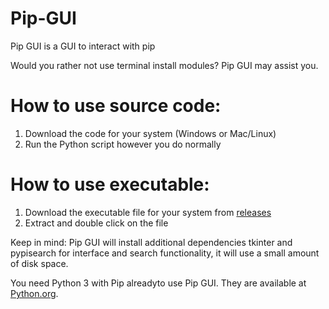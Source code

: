 # Pip-GUI
Pip GUI is a GUI to interact with pip

Would you rather not use terminal install modules? Pip GUI may assist you.

# How to use source code: 
1. Download the code for your system (Windows or Mac/Linux)
2. Run the Python script however you do normally

# How to use executable: 
1. Download the executable file for your system from [releases](https://github.com/tariq-c-dev/Pip-GUI/releases/tag/Release)
2. Extract and double click on the file

Keep in mind: Pip GUI will install additional dependencies tkinter and pypisearch for interface and search functionality, it will use a small amount of disk space.

You need Python 3 with Pip alreadyto use Pip GUI. They are available at [Python.org](https://python.org/downloads/).
